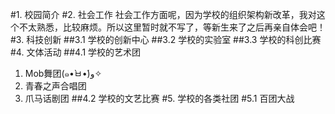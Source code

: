 #1. 校园简介
#2. 社会工作
社会工作方面呢，因为学校的组织架构新改革，我对这个不太熟悉，比较麻烦。所以这里暂时就不写了，等新生来了之后再亲自体会吧！
#3. 科技创新
##3.1 学校的创新中心
##3.2 学校的实验室
##3.3 学校的科创比赛
#4. 文体活动
##4.1 学校的艺术团
1. Mob舞团(๑•̀ㅂ•́)و✧
2. 青春之声合唱团
3. 爪马话剧团
##4.2 学校的文艺比赛
#5. 学校的各类社团
#5.1 百团大战
